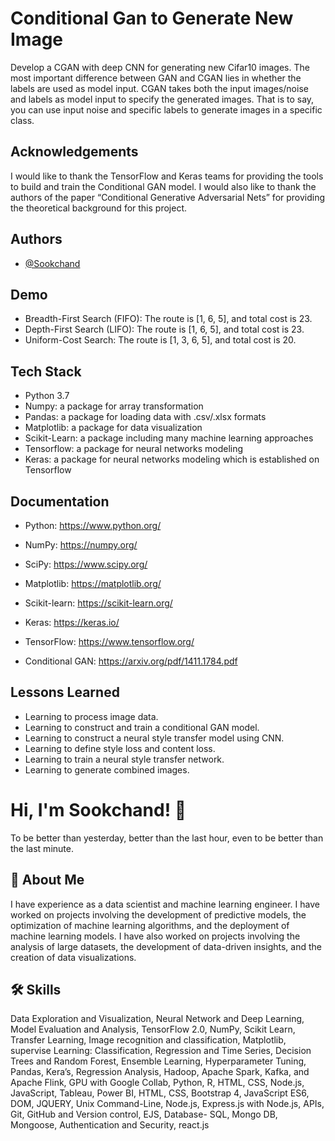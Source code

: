 
#  Conditional Gan to Generate New Image
Develop a CGAN with deep CNN for generating new Cifar10 images. The most important difference between GAN and CGAN lies in whether the
labels are used as model input. CGAN takes both the input images/noise and labels as model
input to specify the generated images. That is to say, you can use input noise and specific
labels to generate images in a specific class.
## Acknowledgements
I would like to thank the TensorFlow and Keras teams for providing the tools to build and train the Conditional GAN model. I would also like to thank the authors of the paper “Conditional Generative Adversarial Nets” for providing the theoretical background for this project.
## Authors

- [@Sookchand](https://github.com/Sookchand)


## Demo

- Breadth-First Search (FIFO): The route is [1, 6, 5], and total cost is 23.
- Depth-First Search (LIFO): The route is [1, 6, 5], and total cost is 23.
- Uniform-Cost Search: The route is [1, 3, 6, 5], and total cost is 20.


## Tech Stack
- Python 3.7
- Numpy: a package for array transformation
- Pandas: a package for loading data with .csv/.xlsx formats
- Matplotlib: a package for data visualization
- Scikit-Learn: a package including many machine learning approaches
- Tensorflow: a package for neural networks modeling
- Keras: a package for neural networks modeling which is established on Tensorflow
## Documentation
- Python: https://www.python.org/

- NumPy: https://numpy.org/

- SciPy: https://www.scipy.org/

- Matplotlib: https://matplotlib.org/

- Scikit-learn: https://scikit-learn.org/

- Keras: https://keras.io/

- TensorFlow: https://www.tensorflow.org/

- Conditional GAN: https://arxiv.org/pdf/1411.1784.pdf
## Lessons Learned
- Learning to process image data.
- Learning to construct and train a conditional GAN model.
- Learning to construct a neural style transfer model using CNN.
- Learning to define style loss and content loss.
- Learning to train a neural style transfer network.
- Learning to generate combined images.

# Hi, I'm Sookchand! 👋

To be better than yesterday, better than the last hour, even to be better than the last
minute.
## 🚀 About Me
I have experience as a data scientist and machine learning engineer. I have worked on
projects involving the development of predictive models, the optimization of machine
learning algorithms, and the deployment of machine learning models. I have also worked on
projects involving the analysis of large datasets, the development of data-driven insights,
and the creation of data visualizations.
## 🛠 Skills
Data Exploration and Visualization, Neural Network and Deep Learning, Model Evaluation
and Analysis, TensorFlow 2.0, NumPy, Scikit Learn, Transfer Learning, Image recognition and
classification, Matplotlib, supervise Learning: Classification, Regression and Time Series,
Decision Trees and Random Forest, Ensemble Learning, Hyperparameter Tuning, Pandas,
Kera’s, Regression Analysis, Hadoop, Apache Spark, Kafka, and Apache Flink, GPU with
Google Collab, Python, R, HTML, CSS, Node.js, JavaScript, Tableau, Power BI, HTML, CSS,
Bootstrap 4, JavaScript ES6, DOM, JQUERY, Unix Command-Line, Node.js, Express.js with Node.js,
APIs, Git, GitHub and Version control, EJS, Database- SQL, Mongo DB, Mongoose, Authentication and
Security, react.js